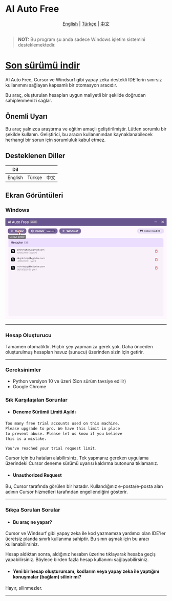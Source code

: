 # AI Auto Free

<div align="center">
  <a href="README.md">English</a> |
  <a href="README.tr.md">Türkçe</a> |
  <a href="README.cn.md">中文</a>
</div>

<br>

> **NOT:** Bu program şu anda sadece Windows işletim sistemini desteklemektedir.

# [Son sürümü indir](https://github.com/kodu67/ai-auto-free/releases/latest)

AI Auto Free, Cursor ve Windsurf gibi yapay zeka destekli IDE'lerin sınırsız kullanımını sağlayan kapsamlı bir otomasyon aracıdır.

Bu araç, oluşturulan hesapları uygun maliyetli bir şekilde doğrudan sahiplenmenizi sağlar.

## Önemli Uyarı
Bu araç yalnızca araştırma ve eğitim amaçlı geliştirilmiştir. Lütfen sorumlu bir şekilde kullanın. Geliştirici, bu aracın kullanımından kaynaklanabilecek herhangi bir sorun için sorumluluk kabul etmez.

## Desteklenen Diller

| Dil |  |  |
|----------|----------|----------|
| English  | Türkçe  | 中文 |

## Ekran Görüntüleri

### Windows
![AI Free](screenshots/tr.gif)
___
### Hesap Oluşturucu
Tamamen otomatiktir. Hiçbir şey yapmanıza gerek yok. Daha önceden oluşturulmuş hesapları havuz (sunucu) üzerinden sizin için getirir.
___

### Gereksinimler
- Python versiyon 10 ve üzeri (Son sürüm tavsiye edilir)
- Google Chrome

### Sık Karşılaşılan Sorunlar

- #### Deneme Sürümü Limiti Aşıldı
```text
Too many free trial accounts used on this machine.
Please upgrade to pro. We have this limit in place
to prevent abuse. Please let us know if you believe
this is a mistake.
```

```text
You've reached your trial request limit.
```
Cursor için bu hataları alabilirsiniz. Tek yapmanız gereken uygulama üzerindeki Cursor deneme sürümü uyarısı kaldırma butonuna tıklamanız.

- #### Unauthorized Request
Bu, Cursor tarafında görülen bir hatadır. Kullandığınız e-posta/e-posta alan adının Cursor hizmetleri tarafından engellendiğini gösterir.

___
### Sıkça Sorulan Sorular
- #### Bu araç ne yapar?
Cursor ve Windsurf gibi yapay zeka ile kod yazmamıza yardımcı olan IDE'ler ücretsiz planda sınırlı kullanıma sahiptir. Bu sınırı aşmak için bu aracı kullanabilirsiniz.

Hesap aldıktan sonra, aldığınız hesabın üzerine tıklayarak hesaba geçiş yapabilirsiniz. Böylece birden fazla hesap kullanımı sağlayabilirsiniz.

- #### Yeni bir hesap oluşturursam, kodlarım veya yapay zeka ile yaptığım konuşmalar (bağlam) silinir mi?
Hayır, silinmezler.
___
